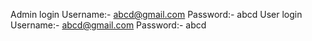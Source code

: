 Admin login 
Username:- abcd@gmail.com
Password:- abcd
User login
Username:- abcd@gmail.com
Password:- abcd
